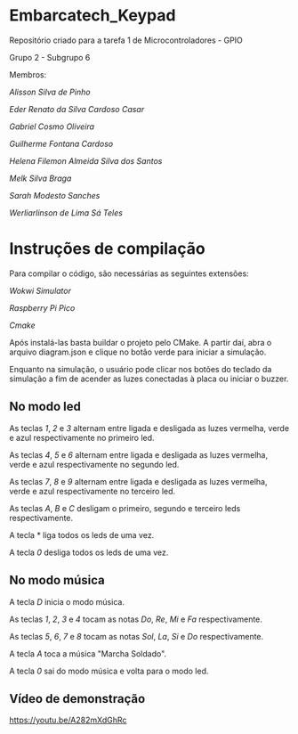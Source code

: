 # Embarcatech_Keypad
Repositório criado para a tarefa 1 de Microcontroladores - GPIO

Grupo 2 - Subgrupo 6

Membros:

*Alisson Silva de Pinho*

*Eder Renato da Silva Cardoso Casar*

*Gabriel Cosmo Oliveira*

*Guilherme Fontana Cardoso*

*Helena Filemon Almeida Silva dos Santos*

*Melk Silva Braga*

*Sarah Modesto Sanches*

*Werliarlinson de Lima Sá Teles*

# Instruções de compilação

Para compilar o código, são necessárias as seguintes extensões: 

*Wokwi Simulator*

*Raspberry Pi Pico*

*Cmake*

Após instalá-las basta buildar o projeto pelo CMake. A partir daí, abra o arquivo 
diagram.json e clique no botão verde para iniciar a simulação.

Enquanto na simulação, o usuário pode clicar nos botões do teclado da simulação
a fim de acender as luzes conectadas à placa ou iniciar o buzzer.

## No modo led

As teclas *1*, *2* e *3* alternam entre ligada e desligada as luzes vermelha, verde
e azul respectivamente no primeiro led.

As teclas *4*, *5* e *6* alternam entre ligada e desligada as luzes vermelha, verde
e azul respectivamente no segundo led.

As teclas *7*, *8* e *9* alternam entre ligada e desligada as luzes vermelha, verde
e azul respectivamente no terceiro led.

As teclas *A*, *B* e *C* desligam o primeiro, segundo e terceiro leds respectivamente.

A tecla * liga todos os leds de uma vez.

A tecla *0* desliga todos os leds de uma vez.

## No modo música

A tecla *D* inicia o modo música.

As teclas *1*, *2*, *3* e *4* tocam as notas *Do*, *Re*, *Mi* e *Fa* respectivamente.

As teclas *5*, *6*, *7* e *8* tocam as notas *Sol*, *La*, *Si* e *Do* respectivamente.

A tecla *A* toca a música "Marcha Soldado".

A tecla *0* sai do modo música e volta para o modo led.

## Vídeo de demonstração

https://youtu.be/A282mXdGhRc
